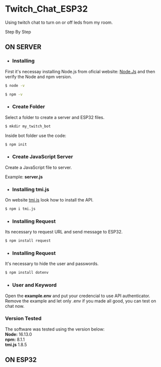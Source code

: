 # Twitch_Chat_ESP32
Using twitch chat to turn on or off leds from my room.

Step By Step

## ON SERVER

- ### Installing 

First it's necessay installing Node.js from oficial website: [Node.Js](https://nodejs.org/en/) and then verify the Node and npm version.

```bash
$ node -v 
```
```bash
$ npm -v 
```

- ### Create Folder
Select a folder to create a server and ESP32 files.

```bash
$ mkdir my_twitch_bot
```
Inside bot folder use the code:
```bash
$ npm init
```
- ### Create JavaScript Server

Create a JavaScript file to server.

Example:   <b>server.js </b>

- ### Installing tmi.js
On website [tmi.js](https://tmijs.com/) look how to install the API. 
```bash
$ npm i tmi.js
```

- ### Installing Request
Its necessary to request URL and send message to ESP32.
```bash
$ npm install request
```
- ### Installing Request
It's necessary to hide the user and passwords.
```bash
$ npm install dotenv
```
- ### User and Keyword
Open the <b>example.env</b> and put your credencial to use API authenticator. Remove the example and let only .env if you made all good, you can test on chat now.

### Version Tested
The software was tested  using the version below:    
<b>Node:</b> 16.13.0  
<b>npm:</b> 8.1.1  
<b>tmi.js</b> 1.8.5

## ON ESP32
